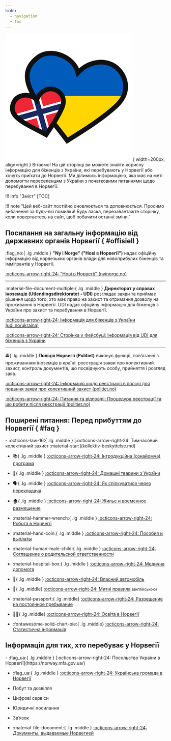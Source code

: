 ```yaml
---
hide:
  - navigation
  - toc
---
```


![Norge-Ukraina](\assets\ukraina-norge-logo.png){ width=200px, align=right }
Вітаємо! На цій сторінці ви можете знайти корисну інформацію для біженців з України, які перебувають у Норвегії або хочуть приїхати до Норвегії. Ми ділимось інформацією, яка має на меті допомогти переселенцям з України з початковими питаннями щодо перебування в Норвегії. 

!!! info "Зміст"
    [TOC]
    

!!! note "Цей веб-сайт постійно оновлюється та доповнюється. Просимо вибачення за будь-які помилки! Будь ласка, перезавантажте сторінку, коли повертаєтесь на сайт, щоб побачити останні зміни."




## Посилання на загальну інформацію від державних органів Норвегії { #offisiell }

:flag_no:{ .lg .middle } __"Ny i Norge" ("Нові в Норвегії")__ надає офіційну інформацію від норвезьких органів влади для новоприбулих біженців та іммігрантів у Норвегії.

[:octicons-arrow-right-24: "Нові в Норвегії" (nyinorge.no)](https://www.nyinorge.no/uk/)

---

:material-file-document-multiple:{ .lg .middle } __Директорат у справах іноземців (Utlendingsdirektoratet - UDI)__ розглядає заяви та приймає рішення щодо того, хто має право на захист та отримання дозволу на проживання в Норвегії. UDI надає офіційну інформацію для біженців з України про захист та перебування в Норвегії. 

[:octicons-arrow-right-24: Інформація для біженців з України (udi.no/ukraina)](https://www.udi.no/uk/information-ukraine-and-russia/situation-in-ukraine/)

[:octicons-arrow-right-24: Сторінка у Фейсбуці: Інформація від UDI для біженців з України](https://www.facebook.com/UDIUkraina)

---

:oncoming_police_car:{ .lg .middle } __Поліція Норвегії (Politiet)__ виконує функції, пов’язанні з проживанням іноземців в країні: реєстрація заяви про колективний захист, контроль документів, що посвідчують особу, прийняття і розгляд заяв.

[:octicons-arrow-right-24: Інформація щодо реєстрації в поліції для подання заяви про колективний захист (politiet.no)](https://www.politiet.no/tjenester/opphold-i-norge-og-asyl/ukraina/ukrainsk/slik-soker-ukrainske-borgere-kollektiv-beskyttelse-i-norge/)
    
[:octicons-arrow-right-24: Питання та відповіді: Процедура реєстрації та шо робити після реєстрації (politiet.no)](https://www.politiet.no/tjenester/opphold-i-norge-og-asyl/ukraina/ukrainsk/sporsmal-og-svar/)


## Поширені питання: Перед прибуттям до Норвегії { #faq }

<div class="grid cards" markdown>
-   :octicons-law-16:{ .lg .middle } [:octicons-arrow-right-24: Тимчасовий колективний захист :material-star:](kollektiv-beskyttelse.md)
    
-   :books:{ .lg .middle } [:octicons-arrow-right-24: Інтродукційна (ознайомча) програма](introduksjonsprogram.md)

-   :guide_dog:{ .lg .middle } [:octicons-arrow-right-24: Домашні тварини з України](kjaeledyr.md)

-   :speaking_head:{ .lg .middle }
[:octicons-arrow-right-24: Як спілкуватися через перекладача](https://www.imdi.no/globalassets/illustrasjoner/ukraina/a-fore-en-samtale-via-tolk_ukrainsk.pdf)

-   :house:{ .lg .middle } [:octicons-arrow-right-24: Жилье и временное размещение](bolig.md)

-   :material-hammer-wrench:{ .lg .middle } [:octicons-arrow-right-24: Робота в Норвегії](jobb.md)
    
-   :material-hand-coin:{ .lg .middle } [:octicons-arrow-right-24: Пособия и выплаты](stotte.md)

-   :material-human-male-child:{ .lg .middle } [:octicons-arrow-right-24: Соглашение о родительской ответственности](avtale-om-foreldreansvar.md)  


-   :material-hospital-box:{ .lg .middle } [:octicons-arrow-right-24: Медична допомога](helsehjelp.md)

-   :red_car:{ .lg .middle }  [:octicons-arrow-right-24: Власний автомобіль](forerkort-og-bil.md)


-   :customs:{ .lg .middle} [:octicons-arrow-right-24: Митні правила](https://www.toll.no/en/travelling-to-and-from-norway/travel-to-norway/) <small>(англійською)</small>

-   :material-passport:{ .lg .middle} [:octicons-arrow-right-24: Разрешение на постоянное пребывание](permanent-oppholdstillatelse.md)

-   :woman_student:{ .lg .middle}   [:octicons-arrow-right-24: Освіта в Норвегії](utdanning.md)

-   :fontawesome-solid-chart-pie:{ .lg .middle} [:octicons-arrow-right-24: Статистична інформація](statistikk.md)



</div>

## Інформація для тих, хто перебуває у Норвегії
<div class="grid cards" markdown>
-   :flag_ua:{ .lg .middle } [:octicons-arrow-right-24: Посольство України в Норвегії](https://norway.mfa.gov.ua/)


-   :flag_ua:{ .lg .middle } [:octicons-arrow-right-24: Українська громада в Норвегії](https://www.facebook.com/DenUkrainskeForeningiNorge/)

- Побут та дозвілля
- Цифрові сервіси
- Юридичні посилання
- Звʼязок

-   :material-file-document:{ .lg .middle } [:octicons-arrow-right-24: Документы, выдаваемые Норвегией](dokumenter.md)
  
</div>
